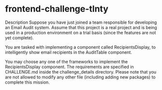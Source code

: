 # frontend-challenge-tlnty
Description
Suppose you have just joined a team responsible for developing an Email Audit system. Assume that this project is a real project and is being used in a production environment on a trial basis (since the features are not yet complete).

You are tasked with implementing a component called RecipientsDisplay, to intelligently show email recipients in the AuditTable component.

You may choose any one of the frameworks to implement the RecipientsDisplay component. The requirements are specified in CHALLENGE.md inside the challenge_details directory. Please note that you are not allowed to modify any other file (including adding new packages) to complete this mission.
